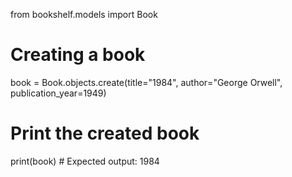 from bookshelf.models import Book

# Creating a book
book = Book.objects.create(title="1984", author="George Orwell", publication_year=1949)

# Print the created book
print(book)  # Expected output: 1984
